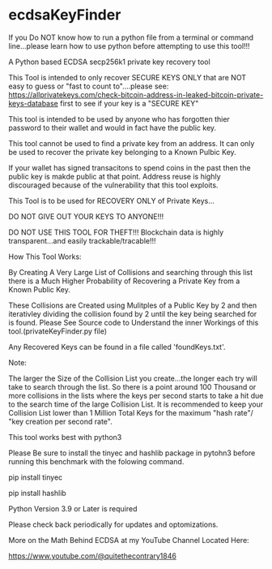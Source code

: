 # ecdsaKeyFinder

If you Do NOT know how to run a python file from a terminal or command line...please learn how to use python before attempting to use this tool!!!

A Python based ECDSA secp256k1 private key recovery tool

This Tool is intended to only recover SECURE KEYS ONLY that are NOT easy to guess or "fast to count to"....please see:
https://allprivatekeys.com/check-bitcoin-address-in-leaked-bitcoin-private-keys-database
first to see if your key is a "SECURE KEY"

This tool is intended to be used by anyone who has forgotten thier password to their wallet and would in fact have the public key.

This tool cannot be used to find a private key from an address.
It can only be used to recover the private key belonging to a Known Pulbic Key.

If your wallet has signed transacitons to spend coins in the past then the public key is makde public at that point. Address reuse is highly discouraged because of the vulnerability that this tool exploits.

This Tool is to be used for RECOVERY ONLY of Private Keys...

DO NOT GIVE OUT YOUR KEYS TO ANYONE!!!

DO NOT USE THIS TOOL FOR THEFT!!! Blockchain data is highly transparent...and easily trackable/tracable!!!

How This Tool Works:

By Creating A Very Large List of Collisions and searching through this list there is a Much Higher Probability of Recovering a Private Key from a Known Public Key.

These Collisions are Created using Mulitples of a Public Key by 2 and then iterativley dividing the collision found by 2 until the key being searched for is found.
Please See Source code to Understand the inner Workings of this tool.(privateKeyFinder.py file)

Any Recovered Keys can be found in a file called 'foundKeys.txt'.

Note:

The larger the Size of the Collision List you create...the longer each try will take to search through the list. So there is a point around 100 Thousand or more collisions in the lists where the keys per second starts to take a hit due to the search time of the large Collision List. It is recommended to keep your Collision List lower than 1 Million Total Keys for the maximum "hash rate"/ "key creation per second rate".

This tool works best with python3

Please Be sure to install the tinyec and hashlib package in pytohn3 before running this benchmark with the folowing command.

pip install tinyec


pip install hashlib

Python Version 3.9 or Later is required

Please check back periodically for updates and optomizations.

More on the Math Behind ECDSA at my YouTube Channel Located Here:

https://www.youtube.com/@quitethecontrary1846
